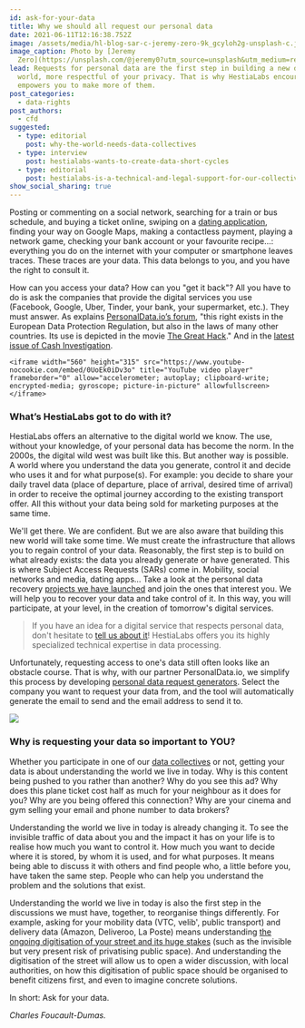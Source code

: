 ```yaml
---
id: ask-for-your-data
title: Why we should all request our personal data
date: 2021-06-11T12:16:38.752Z
image: /assets/media/hl-blog-sar-c-jeremy-zero-9k_gcyloh2g-unsplash-c.jpg
image_caption: Photo by [Jeremy
  Zero](https://unsplash.com/@jeremy0?utm_source=unsplash&utm_medium=referral&utm_content=creditCopyText)
lead: Requests for personal data are the first step in building a new digital
  world, more respectful of your privacy. That is why HestiaLabs encourages and
  empowers you to make more of them.
post_categories:
  - data-rights
post_authors:
  - cfd
suggested:
  - type: editorial
    post: why-the-world-needs-data-collectives
  - type: interview
    post: hestialabs-wants-to-create-data-short-cycles
  - type: editorial
    post: hestialabs-is-a-technical-and-legal-support-for-our-collective-explains-jessica-pidoux
show_social_sharing: true
---
```

Posting or commenting on a social network, searching for a train or bus schedule, and buying a ticket online, swiping on a [dating application](https://dating-privacy.hestialabs.org/en/), finding your way on Google Maps, making a contactless payment, playing a network game, checking your bank account or your favourite recipe...: everything you do on the internet with your computer or smartphone leaves traces. These traces are your data. This data belongs to you, and you have the right to consult it.

How can you access your data? How can you "get it back"? All you have to do is ask the companies that provide the digital services you use (Facebook, Google, Uber, Tinder, your bank, your supermarket, etc.). They must answer. As explains [PersonalData.io’s forum](https://forum.personaldata.io/t/the-plan-a-first-goal-transparency/75), "this right exists in the European Data Protection Regulation, but also in the laws of many other countries. Its use is depicted in the movie [The Great Hack](https://youtu.be/iX8GxLP1FHo)." And in the [latest issue of Cash Investigation](https://forum.personaldata.io/t/cash-investigation-s-appuie-sur-les-outils-de-personaldata-io-pour-son-enquete-sur-les-donnees-personnelles/475).

```
<iframe width="560" height="315" src="https://www.youtube-nocookie.com/embed/0UoEk0iDv3o" title="YouTube video player" frameborder="0" allow="accelerometer; autoplay; clipboard-write; encrypted-media; gyroscope; picture-in-picture" allowfullscreen></iframe>
```

### What’s HestiaLabs got to do with it?

HestiaLabs offers an alternative to the digital world we know. The use, without your knowledge, of your personal data has become the norm. In the 2000s, the digital wild west was built like this. But another way is possible. A world where you understand the data you generate, control it and decide who uses it and for what purpose(s). For example: you decide to share your daily travel data (place of departure, place of arrival, desired time of arrival) in order to receive the optimal journey according to the existing transport offer. All this without your data being sold for marketing purposes at the same time.

We'll get there. We are confident. But we are also aware that building this new world will take some time. We must create the infrastructure that allows you to regain control of your data. Reasonably, the first step is to build on what already exists: the data you already generate or have generated. This is where Subject Access Requests (SARs) come in. Mobility, social networks and media, dating apps... Take a look at the personal data recovery [projects we have launched](/en/projects/) and join the ones that interest you. We will help you to recover your data and take control of it. In this way, you will participate, at your level, in the creation of tomorrow's digital services.

> If you have an idea for a digital service that respects personal data, don't hesitate to [tell us about it](/en/contact/projects)! HestiaLabs offers you its highly specialized technical expertise in data processing.

Unfortunately, requesting access to one's data still often looks like an obstacle course. That is why, with our partner PersonalData.io, we simplify this process by developing [personal data request generators](https://labs.letemps.ch/interactive/2020/demander-ses-donnees/). Select the company you want to request your data from, and the tool will automatically generate the email to send and the email address to send it to.

![](/assets/media/sar-dating-privacy.png)

### Why is requesting your data so important to YOU?

Whether you participate in one of our [data collectives](/en/projects/) or not, getting your data is about understanding the world we live in today. Why is this content being pushed to you rather than another? Why do you see this ad? Why does this plane ticket cost half as much for your neighbour as it does for you? Why are you being offered this connection? Why are your cinema and gym selling your email and phone number to data brokers?

Understanding the world we live in today is already changing it. To see the invisible traffic of data about you and the impact it has on your life is to realise how much you want to control it. How much you want to decide where it is stored, by whom it is used, and for what purposes. It means being able to discuss it with others and find people who, a little before you, have taken the same step. People who can help you understand the problem and the solutions that exist.

Understanding the world we live in today is also the first step in the discussions we must have, together, to reorganise things differently. For example, asking for your mobility data (VTC, velib', public transport) and delivery data (Amazon, Deliveroo, La Poste) means understanding [the ongoing digitisation of your street and its huge stakes](/en/blog/editorial/personal-data-and-public-space-dont-trip-on-the-curb/) (such as the invisible but very present risk of privatising public space). And understanding the digitisation of the street will allow us to open a wider discussion, with local authorities, on how this digitisation of public space should be organised to benefit citizens first, and even to imagine concrete solutions.

In short: Ask for your data.

*Charles Foucault-Dumas.*